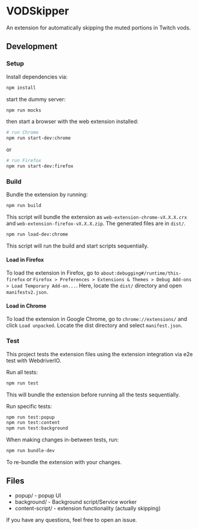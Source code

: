 # VODSkipper

An extension for automatically skipping the muted portions in Twitch vods.

## Development

### Setup

Install dependencies via:

```sh
npm install
```

start the dummy server:

```sh
npm run mocks
```

then start a browser with the web extension installed:

```sh
# run Chrome
npm run start-dev:chrome
```

or

```sh
# run Firefox
npm run start-dev:firefox
```

### Build

Bundle the extension by running:

```sh
npm run build
```

This script will bundle the extension as `web-extension-chrome-vX.X.X.crx` and `web-extension-firefox-vX.X.X.zip`. The generated files are in `dist/`.

```sh
npm run load-dev:chrome
```

This script will run the build and start scripts sequentially.

#### Load in Firefox

To load the extension in Firefox, go to `about:debugging#/runtime/this-firefox` or `Firefox > Preferences > Extensions & Themes > Debug Add-ons > Load Temporary Add-on...`. Here, locate the `dist/` directory and open `manifestv2.json`.

#### Load in Chrome

To load the extension in Google Chrome, go to `chrome://extensions/` and click `Load unpacked`. Locate the dist directory and select `manifest.json`.

### Test

This project tests the extension files using the extension integration via e2e test with WebdriverIO.

Run all tests:

```sh
npm run test
```

This will bundle the extension before running all the tests sequentially.

Run specific tests:

```sh
npm run test:popup
npm run test:content
npm run test:background
```

When making changes in-between tests, run:

```sh
npm run bundle-dev
```

To re-bundle the extension with your changes.

## Files

- popup/ - popup UI
- background/ - Background script/Service worker
- content-script/ - extension functionality (actually skipping)

If you have any questions, feel free to open an issue.
